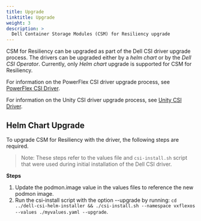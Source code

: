 ```yaml
---
title: Upgrade
linktitle: Upgrade 
weight: 3
description: >
  Dell Container Storage Modules (CSM) for Resiliency upgrade
---
```


CSM for Resiliency can be upgraded as part of the Dell CSI driver upgrade process. The drivers can be upgraded either by a _helm chart_ or by the _Dell CSI Operator_. Currently, only _Helm chart_ upgrade is supported for CSM for Resiliency.

For information on the PowerFlex CSI driver upgrade process, see [PowerFlex CSI Driver](../../csidriver/upgradation/drivers/powerflex).

For information on the Unity CSI driver upgrade process, see [Unity CSI Driver](../../csidriver/upgradation/drivers/unity).

## Helm Chart Upgrade

To upgrade CSM for Resiliency with the driver, the following steps are required. 

>Note: These steps refer to the values file and `csi-install.sh` script that were used during initial installation of the Dell CSI driver.

**Steps**

1. Update the podmon.image value in the values files to reference the new podmon image.
2. Run the csi-install script with the option --upgrade by running: `cd ../dell-csi-helm-installer && ./csi-install.sh --namespace vxflexos --values ./myvalues.yaml --upgrade`.
